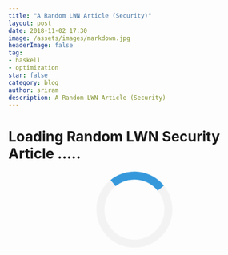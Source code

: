 ```yaml
---
title: "A Random LWN Article (Security)"
layout: post
date: 2018-11-02 17:30
image: /assets/images/markdown.jpg
headerImage: false
tag:
- haskell
- optimization
star: false
category: blog
author: sriram
description: A Random LWN Article (Security)
---
```



<style>
.loader {
    border: 16px solid #f3f3f3; /* Light grey */
    border-top: 16px solid #3498db; /* Blue */
    border-radius: 50%;
    width: 120px;
    height: 120px;
    animation: spin 2s linear infinite;
}
@keyframes spin {
    0% { transform: rotate(0deg); }
    100% { transform: rotate(360deg); }
}
</style>


# Loading Random LWN Security Article .....

<center>
<div class="loader"></div>
</center>

<br>
<br>
<br>

<script src="https://ajax.googleapis.com/ajax/libs/jquery/3.3.1/jquery.min.js"></script>

<script>
var regex = /\/Articles\/(.*?)\//g;

$.getJSON('https://allorigins.me/get?url=' + encodeURIComponent('https://lwn.net/Security/Index') + '&callback=?', function(data){
    var lwn_content = data.contents;
    console.log(lwn_content);
    var matches = lwn_content.match(regex);
    var rand_int = Math.floor((Math.random() * (matches.length - 1)) + 0);
    console.log(matches[rand_int]);
    window.location.href = "https://lwn.net" + matches[rand_int];
});
</script>





